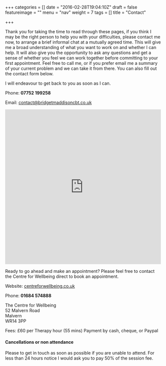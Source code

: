 +++
categories = []
date = "2016-02-28T19:04:10Z"
draft = false
featureimage = ""
menu = "nav"
weight = 7
tags = []
title = "Contact"

+++

Thank you for taking the time to read through these pages, if you think I may be
the right person to help you with your difficulties, please contact me now, to
arrange a brief informal chat at a mutually agreed time. This will give me a
broad understanding of what you want to work on and whether I can help. It will
also give you the opportunity to ask any questions and get a sense of whether
you feel we can work together before committing to your first appointment.
Feel free to call me, or if you prefer email me a summary of your current 
problem and we can take it from there. You can also fill out the contact form 
below.

I will endeavour to get back to you as soon as I can.

Phone: **07752 199258**

Email: <contact@bridgetmaddisoncbt.co.uk>


<iframe 
src="https://docs.google.com/forms/d/1nHvkFc7cPkGPb0PiaDYbWHIcL-P60IiLBME4lXQ97ok/viewform?embedded=true" 
width="100%" height="500" frameborder="0" marginheight="0" 
marginwidth="0">Loading...</iframe>


Ready to go ahead and make an appointment? Please feel free to contact the Centre for Wellbeing direct to book an appointment.

Website:    [centreforwellbeing.co.uk](http://centreforwellbeing.co.uk/)

Phone:     **01684 574888**

The Centre for Wellbeing  
52 Malvern Road  
Malvern  
WR14 3PP

Fees:    £60 per Therapy hour (55 mins) Payment by cash, cheque, or Paypal

#### Cancellations or non attendance
Please to get in touch as soon as possible if you are unable to attend. For less than 24 hours notice I would ask you to pay 50% of the session fee.




